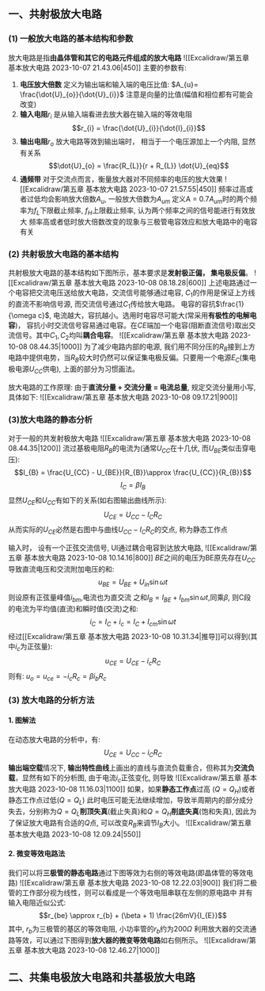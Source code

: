 ## 一、共射极放大电路
### (1) 一般放大电路的基本结构和参数
放大电路是指**由晶体管和其它的电路元件组成的放大电路**
![[Excalidraw/第五章 基本放大电路 2023-10-07 21.43.06|450]]
主要的参数有:
1. **电压放大倍数**
定义为输出端和输入端的电压比值: $A_{u}= \frac{\dot{U}_{o}}{\dot{U}_{i}}$
注意是向量的比值(幅值和相位都有可能会改变)
2. **输入电阻**$r_{i}$
是从输入端看进去放大器在输入端的等效电阻
$$r_{i} = \frac{\dot{U}_{i}}{\dot{I}_{i}}$$
3. **输出电阻**$r_o$ 
放大电路等效到输出端时， 相当于一个电压源加上一个内阻, 显然有关系
$$\dot{U}_{o} = \frac{R_{L}}{r + R_{L}} \dot{U}_{eq}$$
4. **通频带** 
对于交流点而言，衡量放大器对不同频率的电压的放大效果
![[Excalidraw/第五章 基本放大电路 2023-10-07 21.57.55|450]]
频率过高或者过低均会影响放大倍数$A_{u}$, 一般放大倍数为$A_{um}$
定义A = 0.7$A_{um}$时的两个频率为$f_{L}$下限截止频率, $f_H$上限截止频率, 认为两个频率之间的信号能进行有效放大
频率高或者低时放大倍数改变的现象与三极管电容效应和放大电路中的电容有关

### (2) 共射极放大电路的基本结构
共射极放大电路的基本结构如下图所示，基本要求是**发射极正偏， 集电极反偏**。
![[Excalidraw/第五章 基本放大电路 2023-10-08 08.18.28|600]]
上述电路通过一个电容把交流电压送给放大电路，交流信号能够通过电容, $C_{1}$的作用是保证上方线的直流不影响信号源, 而交流信号通过$C_1$传给放大电路。
电容的容抗$\frac{1}{\omega c}$, 电流越大，容抗越小。选用时电容尽可能大(常采用**有极性的电解电容**)， 容抗小时交流信号容易通过电容。在$CE$端加一个电容(阻断直流信号)取出交流信号。其中$C_1, C_2$均叫**耦合电容**。
![[Excalidraw/第五章 基本放大电路 2023-10-08 08.44.35|1000]]
为了减少电路内部的电源, 我们用不同分压的$R_{B}$接到上方电路中提供电势，当$R_{B}$较大时仍然可以保证集电极反偏。只要用一个电源$E_{C}$(集电极电源$U_{CC}$供电), 上面的部分为习惯画法。

放大电路的工作原理: 由于**直流分量 + 交流分量 = 电流总量**, 规定交流分量用小写, 具体如下:
![[Excalidraw/第五章 基本放大电路 2023-10-08 09.17.21|900]]
### (3)放大电路的静态分析
对于一般的共发射极放大电路
![[Excalidraw/第五章 基本放大电路 2023-10-08 08.44.35|1200]]
流过基极电阻$R_{B}$的电流为(通常$U_{CC}$在十几伏, 而$U_{BE}$类似击穿电压):
$$I_{B} = \frac{U_{CC} - U_{BE}}{R_{B}}\approx \frac{U_{CC}}{R_{B}}$$
$$I_{C}  = \beta I_{B}$$
显然$U_{CE}$和$U_{CC}$有如下的关系(如右图输出曲线所示):
$${U_{CE} = U_{CC} - I_{C}  R_{C}}$$
从而实际的$U_{CE}$必然是右图中与曲线$U_{CC} - I_{C}R_{C}$的交点, 称为静态工作点

输入时， 设有一个正弦交流信号, UI通过耦合电容到达放大电路, 
![[Excalidraw/第五章 基本放大电路 2023-10-08 10.14.16|800]]
$BE$之间的电压为BE原先存在$U_{CC}$导致直流电压和交流附加电压的和:
$$u_{BE} = U_{BE} + U_{in} \sin \omega t$$
则设原有正弦量峰值$i_{bm}$,电流也为直交流 之和$I_{B}= I_{BE} + I_{bm} \sin \omega t$,同乘$\beta$, 则C段的电流为平均值(直流)和瞬时值(交流)之和:
$$i_{C} = I_{C} + i_{c} = I_C + I_{cm}\sin \omega t$$
经过[[Excalidraw/第五章 基本放大电路 2023-10-08 10.31.34|推导]]可以得到(其中$i_{c}$为正弦量):
$$u_{CE} = U_{CE} - i_{c} R_{C}$$
则有: $u_{o} = u_{ce} = -i_{c} R_{c} = \beta i_{b} R_{c}$
### (3) 放大电路的分析方法
#### 1. 图解法
在动态放大电路的分析中，有:
$$U_{CE} = U_{CC} - i_{C} R_{C}$$
**输出端空载**情况下, **输出特性曲线**上画出的直线与直流负载重合，但称其为**交流负载**，显然有如下的分析图, 由于电流$i_{c}$正弦变化, 则导致
![[Excalidraw/第五章 基本放大电路 2023-10-08 11.16.03|1100]]
如果，如果**静态工作点**过高 ($Q = Q_{H}$)或者静态工作点过低($Q = Q_{L}$)
此时电压可能无法继续增加，导致半周期内的部分成分失去，分别称为$Q = Q_L$**削顶失真**(截止失真)和$Q =Q_{H}$**削底失真**(饱和失真), 因此为了保证放大电路有合适的$Q$点, 可以改变$R_{B}$来调节$I_{B}$大小。
![[Excalidraw/第五章 基本放大电路 2023-10-08 12.09.24|550]]
#### 2. 微变等效电路法
我们可以将**三极管的静态电路**通过下图等效为右侧的等效电路(即晶体管的等效电路)
![[Excalidraw/第五章 基本放大电路 2023-10-08 12.22.03|900]]
我们将二极管的工作部分视为线性，则可以看成是一个等效电阻串联在左侧的原电路中
并有输入电阻近似公式: 
$$r_{be} \approx r_{b} + (\beta +  1) \frac{26mV}{I_{E}}$$
其中, $r_{b}$为三极管的基区的等效电阻, 小功率管的$r_b$约为200$\Omega$ 
利用放大器的交流通路等效，可以通过下图得到**放大器的微变等效电路**如右侧所示。
![[Excalidraw/第五章 基本放大电路 2023-10-08 12.46.27|1000]]


## 二、共集电极放大电路和共基极放大电路